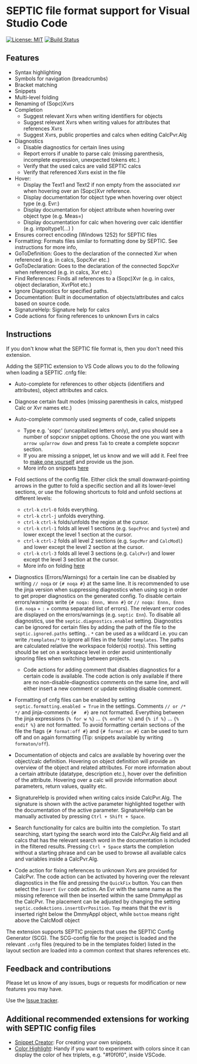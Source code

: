 # SEPTIC file format support for Visual Studio Code

[![License: MIT](https://img.shields.io/badge/License-MIT-yellow.svg)](https://opensource.org/licenses/MIT)
[![Build Status](https://dev.azure.com/EIIDS/vscode-septic/_apis/build/status/equinor.vscode-septic?branchName=master)](https://dev.azure.com/EIIDS/vscode-septic/_build/latest?definitionId=1&branchName=master)

## Features

-   Syntax highlighting
-   Symbols for navigation (breadcrumbs)
-   Bracket matching
-   Snippets
-   Multi-level folding
-   Renaming of (Sopc)Xvrs
-   Completion
    -   Suggest relevant Xvrs when writing identifiers for objects
    -   Suggest relevant Xvrs when writing values for attributes that references Xvrs
    -   Suggest Xvrs, public properties and calcs when editing CalcPvr.Alg
-   Diagnostics
    -   Disable diagnostics for certain lines using
    -   Report errors if unable to parse calc (missing parenthesis, incomplete expression, unexpected tokens etc.)
    -   Verify that the used calcs are valid SEPTIC calcs
    -   Verify that referenced Xvrs exist in the file
-   Hover:
    -   Display the Text1 and Text2 if non empty from the associated xvr when hovering over an (Sopc)Xvr reference.
    -   Display documentation for object type when hovering over object type (e.g. Evr:)
    -   Display documentation for object attribute when hovering over object type (e.g. Meas=)
    -   Display documentation for calc when hovering over calc identifier (e.g. intpoltype1(...) )
-   Ensures correct encoding (Windows 1252) for SEPTIC files
-   Formatting: Formats files similar to formatting done by SEPTIC. See instructions for more info,
-   GoToDefinition: Goes to the declaration of the connected Xvr when referenced (e.g. in calcs, SopcXvr etc.)
-   GoToDeclaration: Goes to the declaration of the connected SopcXvr when referenced (e.g. in calcs, Xvr etc.)
-   Find References: Finds all references to a (Sopc)Xvr (e.g. in calcs, object declaration, XvrPlot etc.)
-   Ignore Diagnostics for specified paths.
-   Documentation: Built in documentation of objects/attributes and calcs based on source code.
-   SignatureHelp: Signature help for calcs
-   Code actions for fixing references to unknown Evrs in calcs

## Instructions

If you don't know what the SEPTIC file format is, then you don't need this extension.

Adding the SEPTIC extension to VS Code allows you to do the following when loading a SEPTIC .cnfg file:

-   Auto-complete for references to other objects (identifiers and attributes), object attributes and calcs.
-   Diagnose certain fault modes (missing parenthesis in calcs, mistyped Calc or Xvr names etc.)
-   Auto-complete commonly used segments of code, called snippets
    -   Type e.g. 'sopc' (uncapitalized letters only), and you should see a number of sopcxvr snippet options. Choose the one you want with `arrow up`/`arrow down` and press `Tab` to create a complete sopcxvr section.
    -   If you are missing a snippet, let us know and we will add it. Feel free to [make one yourself](https://code.visualstudio.com/docs/editor/userdefinedsnippets#_create-your-own-snippets) and provide us the json.
    -   More info on snippets [here](https://code.visualstudio.com/docs/editor/userdefinedsnippets)
-   Fold sections of the config file. Either click the small downward-pointing arrows in the gutter to fold a specific section and all its lower-level sections, or use the following shortcuts to fold and unfold sections at different levels:
    -   `ctrl-k` `ctrl-0` folds everything.
    -   `ctrl-k` `ctrl-j` unfolds everything.
    -   `ctrl-k` `ctrl-k` folds/unfolds the region at the cursor.
    -   `ctrl-k` `ctrl-1` folds all level 1 sections (e.g. `SopcProc` and `System`) and lower except the level 1 section at the cursor.
    -   `ctrl-k` `ctrl-2` folds all level 2 sections (e.g. `SopcMvr` and `CalcModl`) and lower except the level 2 section at the cursor.
    -   `ctrl-k` `ctrl-3` folds all level 3 sections (e.g. `CalcPvr`) and lower except the level 3 section at the cursor.
    -   More info on folding [here](https://code.visualstudio.com/docs/editor/codebasics#_folding)
-   Diagnostics (Errors/Warnings) for a certain line can be disabled by writing `// noqa` or `{# noqa #}` at the same line. It is recommended to use the jinja version when suppressing diagnostics when using scg in order to get proper diagnostics on the generated config. To disable certain errors/warnings write `{# noqa: Ennn, Wnnn #}` or `// noqa: Ennn, Ennn` (i.e. `noqa` + `:` + comma separated list of errors). The relevant error codes are displayed on the errors/warnings (e.g. `septic Enn`). To disable all diagnostics, use the `septic.diagnostics.enabled` setting. Diagnostics can be ignored for certain files by adding the path of the file to the `septic.ignored.paths` setting. . `*` can be used as a wildcard i.e. you can write `/templates/*` to ignore all files in the folder `templates`. The paths are calculated relative the workspace folder(s) root(s). This setting should be set on a workspace level in order avoid unintentionally ignoring files when switching between projects.

    -   Code actions for adding comment that disables diagnostics for a certain code is available. The code action is only available if there are no non-disable-diagnostics comments on the same line, and will either insert a new comment or update existing disable comment.

-   Formatting of cnfg files can be enabled by setting `septic.formatting.enabled = True` in the settings. Comments `// or /* */` and jinja-comments `{#   #}` are not formatted. Everything between the jinja expressions `{% for w %}` ... `{% endfor %}` and `{% if %}` ... `{% endif %}` are not formatted. To avoid formatting certain sections of the file the flags `{# format:off #}` and `{# format:on #}` can be used to turn off and on again formatting (Tip: snippets available by writing `formaton/off`).

-   Documentation of objects and calcs are available by hovering over the object/calc definition. Hovering on object definition will provide an overview of the object and related attributes. For more information about a certain attribute (datatype, description etc.), hover over the definition of the attribute. Hovering over a calc will provide information about parameters, return values, quality etc.

-   SignatureHelp is provided when writing calcs inside CalcPvr.Alg. The signature is shown with the active parameter highlighted together with the documentation of the active parameter. SignatureHelp can be manually activated by pressing `Ctrl + Shift + Space`.

-   Search functionality for calcs are builtin into the completion. To start searching, start typing the search word into the CalcPvr.Alg field and all calcs that has the relevant search word in the documentation is included in the filtered results. Pressing `Ctrl + Space` starts the completion without a starting phrase and can be used to browse all available calcs and variables inside a CalcPvr.Alg.

-   Code action for fixing references to unknown Xvrs are provided for CalcPvr. The code action can be activated by hovering over the relevant diagnostics in the file and pressing the `QuickFix` button. You can then select the `Insert Evr` code action. An Evr with the same name as the missing reference will then be inserted within the same DmmyAppl as the CalcPvr. The placement can be adjusted by changing the setting `septic.codeActions.insertEvrPosition`. `Top` means that the evr is inserted right below the DmmyAppl object, while `bottom` means right above the CalcModl object

The extension supports SEPTIC projects that uses the SEPTIC Config Generator (SCG). The SCG-config file for the project is loaded and the relevant `.cnfg` files (required to be in the templates folder) listed in the layout section are loaded into a common context that shares references etc.

## Feedback and contributions

Please let us know of any issues, bugs or requests for modification or new features you may have.

Use the [Issue tracker](https://github.com/equinor/vscode-septic/issues).

## Additional recommended extensions for working with SEPTIC config files

-   [Snippet Creator][snippet-creator]: For creating your own snippets.
-   [Color Highlight][color-highlight]: Handy if you want to experiment with colors since it can display the color of hex triplets, e.g. "#f0f0f0", inside VSCode.

[snippet-creator]: https://marketplace.visualstudio.com/items?itemName=wware.snippet-creator
[color-highlight]: https://marketplace.visualstudio.com/items?itemName=naumovs.color-highlight
